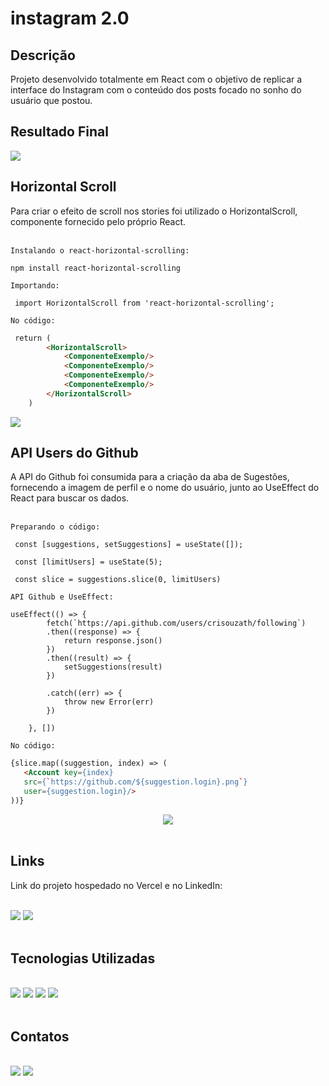 # instagram 2.0
## Descrição
Projeto desenvolvido totalmente em React com o objetivo de replicar a interface do Instagram com o conteúdo dos posts focado no sonho do usuário que postou.

## Resultado Final
<img src='https://user-images.githubusercontent.com/111239606/198903327-45bc1caf-73fc-4f57-bb55-43d133d0a321.png'></img>

## Horizontal Scroll
Para criar o efeito de scroll nos stories foi utilizado o HorizontalScroll, componente fornecido pelo próprio React.<br><br>

`Instalando o react-horizontal-scrolling:`
```
npm install react-horizontal-scrolling
```

`Importando:`
```
 import HorizontalScroll from 'react-horizontal-scrolling';
```

`No código:`
```html
 return (
        <HorizontalScroll>
            <ComponenteExemplo/>
            <ComponenteExemplo/>
            <ComponenteExemplo/>
            <ComponenteExemplo/>
        </HorizontalScroll>
    )
```
<img src='https://user-images.githubusercontent.com/111239606/198903822-ab71562e-337b-499a-8638-d8c6b1f1571e.gif'></img>

## API Users do Github
A API do Github foi consumida para a criação da aba de Sugestões, fornecendo a imagem de perfil e o nome do usuário, junto ao UseEffect do React para buscar os dados.<br><br>

`Preparando o código:`
```
 const [suggestions, setSuggestions] = useState([]);

 const [limitUsers] = useState(5);

 const slice = suggestions.slice(0, limitUsers)
```

`API Github e UseEffect:`
```
useEffect(() => {
        fetch(`https://api.github.com/users/crisouzath/following`)
        .then((response) => {
            return response.json()
        })
        .then((result) => {
            setSuggestions(result)
        })

        .catch((err) => {
            throw new Error(err)
        })

    }, [])
```

`No código:`
```html
{slice.map((suggestion, index) => (
   <Account key={index} 
   src={`https://github.com/${suggestion.login}.png`} 
   user={suggestion.login}/>
))}
```
<div align=center>
<img src='https://user-images.githubusercontent.com/111239606/198905150-5acfb1de-1f54-4a4c-af7e-4c2634fd09a8.png'>
</div><br>

## Links
Link do projeto hospedado no Vercel e no LinkedIn:
<div style='display:inline_block'><br>
<a href='instagram-asuini02a-crisouzath.vercel.app' target=_blank><img src='https://img.shields.io/badge/Vercel-000000?style=for-the-badge&logo=vercel&logoColor=white'></a>
<a href=''><img src='https://img.shields.io/badge/LinkedIn-0077B5?style=for-the-badge&logo=linkedin&logoColor=white'></a>
</div><br>

## Tecnologias Utilizadas
<div style='display:inline_block'><br>
<img src='https://img.shields.io/badge/React-20232A?style=for-the-badge&logo=react&logoColor=61DAFB'>
<img src='https://img.shields.io/badge/JavaScript-F7DF1E?style=for-the-badge&logo=javascript&logoColor=black'>
<img src='https://img.shields.io/badge/CSS3-1572B6?style=for-the-badge&logo=css3&logoColor=white'>
<img src='https://img.shields.io/badge/HTML5-E34F26?style=for-the-badge&logo=html5&logoColor=white'>
</div><br>

## Contatos
<div style='display:inline_block'><br>
<a href='https://www.linkedin.com/in/cristhian-de-souza/' target=_blank><img src="https://img.shields.io/badge/LinkedIn-0077B5?style=for-the-badge&logo=linkedin&logoColor=white"/></a>
<a href='https://github.com/crisouzath' target=_blank><img src='https://img.shields.io/badge/GitHub-100000?style=for-the-badge&logo=github&logoColor=white'/></a>
</div><br>
